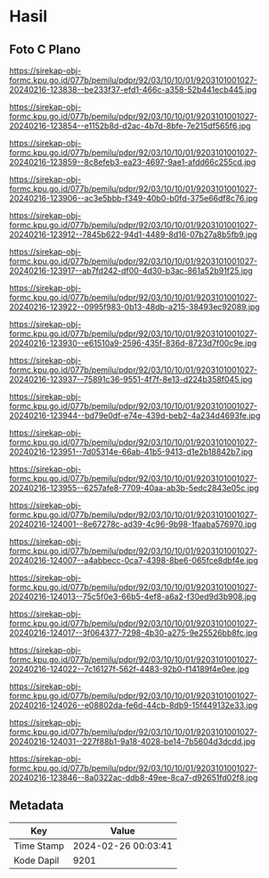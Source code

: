 # Hasil

## Foto C Plano

https://sirekap-obj-formc.kpu.go.id/077b/pemilu/pdpr/92/03/10/10/01/9203101001027-20240216-123838--be233f37-efd1-466c-a358-52b441ecb445.jpg

https://sirekap-obj-formc.kpu.go.id/077b/pemilu/pdpr/92/03/10/10/01/9203101001027-20240216-123854--e1152b8d-d2ac-4b7d-8bfe-7e215df565f6.jpg

https://sirekap-obj-formc.kpu.go.id/077b/pemilu/pdpr/92/03/10/10/01/9203101001027-20240216-123859--8c8efeb3-ea23-4697-9ae1-afdd66c255cd.jpg

https://sirekap-obj-formc.kpu.go.id/077b/pemilu/pdpr/92/03/10/10/01/9203101001027-20240216-123906--ac3e5bbb-f349-40b0-b0fd-375e66df8c76.jpg

https://sirekap-obj-formc.kpu.go.id/077b/pemilu/pdpr/92/03/10/10/01/9203101001027-20240216-123912--7845b622-94d1-4489-8d16-07b27a8b5fb9.jpg

https://sirekap-obj-formc.kpu.go.id/077b/pemilu/pdpr/92/03/10/10/01/9203101001027-20240216-123917--ab7fd242-df00-4d30-b3ac-861a52b91f25.jpg

https://sirekap-obj-formc.kpu.go.id/077b/pemilu/pdpr/92/03/10/10/01/9203101001027-20240216-123922--0995f983-0b13-48db-a215-38493ec92089.jpg

https://sirekap-obj-formc.kpu.go.id/077b/pemilu/pdpr/92/03/10/10/01/9203101001027-20240216-123930--e61510a9-2596-435f-836d-8723d7f00c9e.jpg

https://sirekap-obj-formc.kpu.go.id/077b/pemilu/pdpr/92/03/10/10/01/9203101001027-20240216-123937--75891c36-9551-4f7f-8e13-d224b358f045.jpg

https://sirekap-obj-formc.kpu.go.id/077b/pemilu/pdpr/92/03/10/10/01/9203101001027-20240216-123944--bd79e0df-e74e-439d-beb2-4a234d4693fe.jpg

https://sirekap-obj-formc.kpu.go.id/077b/pemilu/pdpr/92/03/10/10/01/9203101001027-20240216-123951--7d05314e-66ab-41b5-9413-d1e2b18842b7.jpg

https://sirekap-obj-formc.kpu.go.id/077b/pemilu/pdpr/92/03/10/10/01/9203101001027-20240216-123955--6257afe8-7709-40aa-ab3b-5edc2843e05c.jpg

https://sirekap-obj-formc.kpu.go.id/077b/pemilu/pdpr/92/03/10/10/01/9203101001027-20240216-124001--8e67278c-ad39-4c96-9b98-1faaba576970.jpg

https://sirekap-obj-formc.kpu.go.id/077b/pemilu/pdpr/92/03/10/10/01/9203101001027-20240216-124007--a4abbecc-0ca7-4398-8be6-065fce8dbf4e.jpg

https://sirekap-obj-formc.kpu.go.id/077b/pemilu/pdpr/92/03/10/10/01/9203101001027-20240216-124013--75c5f0e3-66b5-4ef8-a6a2-f30ed9d3b908.jpg

https://sirekap-obj-formc.kpu.go.id/077b/pemilu/pdpr/92/03/10/10/01/9203101001027-20240216-124017--3f064377-7298-4b30-a275-9e25526bb8fc.jpg

https://sirekap-obj-formc.kpu.go.id/077b/pemilu/pdpr/92/03/10/10/01/9203101001027-20240216-124022--7c16127f-562f-4483-92b0-f14189f4e0ee.jpg

https://sirekap-obj-formc.kpu.go.id/077b/pemilu/pdpr/92/03/10/10/01/9203101001027-20240216-124026--e08802da-fe6d-44cb-8db9-15f449132e33.jpg

https://sirekap-obj-formc.kpu.go.id/077b/pemilu/pdpr/92/03/10/10/01/9203101001027-20240216-124031--227f88b1-9a18-4028-be14-7b5604d3dcdd.jpg

https://sirekap-obj-formc.kpu.go.id/077b/pemilu/pdpr/92/03/10/10/01/9203101001027-20240216-123846--8a0322ac-ddb8-49ee-8ca7-d92651fd02f8.jpg


## Metadata

| Key        | Value               |
| ---------- | ------------------- |
| Time Stamp | 2024-02-26 00:03:41 |
| Kode Dapil | 9201                |



